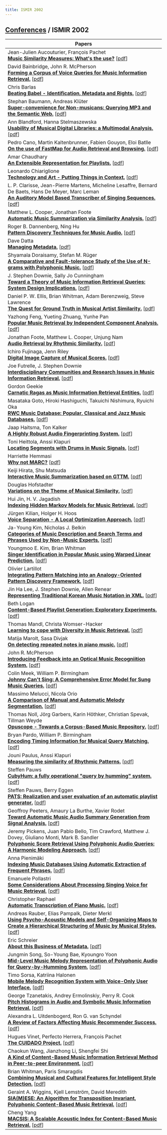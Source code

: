 ```yaml
---
title: ISMIR 2002
---
```


## [Conferences]({site.base_url}/conferences) / ISMIR 2002

| Papers |
| --- |
|Jean-Julien Aucouturier, François Pachet<br>**[Music Similarity Measures: What's the use?](https://doi.org/10.5281/zenodo.1418257)** [[pdf](https://zenodo.org/record/1418257/files/AucouturierP02.pdf)]|
|David Bainbridge, John R. McPherson<br>**[Forming a Corpus of Voice Queries for Music Information Retrieval.](https://doi.org/10.5281/zenodo.1417301)** [[pdf](https://zenodo.org/record/1417301/files/BainbridgeM02.pdf)]|
|Chris Barlas<br>**[Beating Babel - Identification, Metadata and Rights.](db/conf/ismir/ismir2002.html#Barlas02)** [[pdf]()]|
|Stephan Baumann, Andreas Klüter<br>**[Super-convenience for Non-musicans: Querying MP3 and the Semantic Web.](https://doi.org/10.5281/zenodo.1417231)** [[pdf](https://zenodo.org/record/1417231/files/BaumannK02.pdf)]|
|Ann Blandford, Hanna Stelmaszewska<br>**[Usability of Musical Digital Libraries: a Multimodal Analysis.](https://doi.org/10.5281/zenodo.1417171)** [[pdf](https://zenodo.org/record/1417171/files/BlandfordS02.pdf)]|
|Pedro Cano, Martin Kaltenbrunner, Fabien Gouyon, Eloi Batlle<br>**[On the use of FastMap for Audio Retrieval and Browsing.](https://doi.org/10.5281/zenodo.1415250)** [[pdf](https://zenodo.org/record/1415250/files/CanoKGB02.pdf)]|
|Amar Chaudhary<br>**[An Extensible Representation for Playlists.](https://doi.org/10.5281/zenodo.1415696)** [[pdf](https://zenodo.org/record/1415696/files/Chaudhary02.pdf)]|
|Leonardo Chiariglione<br>**[Technology and Art - Putting Things in Context.](https://doi.org/10.5281/zenodo.1416780)** [[pdf](https://zenodo.org/record/1416780/files/Chiariglione02.pdf)]|
|L. P. Clarisse, Jean-Pierre Martens, Micheline Lesaffre, Bernard De Baets, Hans De Meyer, Marc Leman<br>**[An Auditory Model Based Transcriber of Singing Sequences.](https://doi.org/10.5281/zenodo.1416074)** [[pdf](https://zenodo.org/record/1416074/files/ClarisseMLBML02.pdf)]|
|Matthew L. Cooper, Jonathan Foote<br>**[Automatic Music Summarization via Similarity Analysis.](https://doi.org/10.5281/zenodo.1417026)** [[pdf](https://zenodo.org/record/1417026/files/CooperF02.pdf)]|
|Roger B. Dannenberg, Ning Hu<br>**[Pattern Discovery Techniques for Music Audio.](https://doi.org/10.5281/zenodo.1417177)** [[pdf](https://zenodo.org/record/1417177/files/DannenbergH02.pdf)]|
|Dave Datta<br>**[Managing Metadata.](https://doi.org/10.5281/zenodo.1415230)** [[pdf](https://zenodo.org/record/1415230/files/Datta02.pdf)]|
|Shyamala Doraisamy, Stefan M. Rüger<br>**[A Comparative and Fault-tolerance Study of the Use of N-grams with Polyphonic Music.](https://doi.org/10.5281/zenodo.1416022)** [[pdf](https://zenodo.org/record/1416022/files/DoraisamyR02.pdf)]|
|J. Stephen Downie, Sally Jo Cunningham<br>**[Toward a Theory of Music Information Retrieval Queries: System Design Implications.](https://doi.org/10.5281/zenodo.1417565)** [[pdf](https://zenodo.org/record/1417565/files/DownieC02.pdf)]|
|Daniel P. W. Ellis, Brian Whitman, Adam Berenzweig, Steve Lawrence<br>**[The Quest for Ground Truth in Musical Artist Similarity.](https://doi.org/10.5281/zenodo.1415602)** [[pdf](https://zenodo.org/record/1415602/files/EllisWBL02.pdf)]|
|Yazhong Feng, Yueting Zhuang, Yunhe Pan<br>**[Popular Music Retrieval by Independent Component Analysis.](https://doi.org/10.5281/zenodo.1416098)** [[pdf](https://zenodo.org/record/1416098/files/FengZP02.pdf)]|
|Jonathan Foote, Matthew L. Cooper, Unjung Nam<br>**[Audio Retrieval by Rhythmic Similarity.](https://doi.org/10.5281/zenodo.1417603)** [[pdf](https://zenodo.org/record/1417603/files/FooteCN02.pdf)]|
|Ichiro Fujinaga, Jenn Riley<br>**[Digital Image Capture of Musical Scores.](https://doi.org/10.5281/zenodo.1416554)** [[pdf](https://zenodo.org/record/1416554/files/FujinagaR02.pdf)]|
|Joe Futrelle, J. Stephen Downie<br>**[Interdisciplinary Communities and Research Issues in Music Information Retrieval.](https://doi.org/10.5281/zenodo.1416406)** [[pdf](https://zenodo.org/record/1416406/files/FutrelleD02.pdf)]|
|Gordon Geekie<br>**[Carnatic Ragas as Music Information Retrieval Entities.](https://doi.org/10.5281/zenodo.1415994)** [[pdf](https://zenodo.org/record/1415994/files/Geekie02.pdf)]|
|Masataka Goto, Hiroki Hashiguchi, Takuichi Nishimura, Ryuichi Oka<br>**[RWC Music Database: Popular, Classical and Jazz Music Databases.](https://doi.org/10.5281/zenodo.1416474)** [[pdf](https://zenodo.org/record/1416474/files/GotoHNO02.pdf)]|
|Jaap Haitsma, Ton Kalker<br>**[A Highly Robust Audio Fingerprinting System.](https://doi.org/10.5281/zenodo.1417973)** [[pdf](https://zenodo.org/record/1417973/files/HaitsmaK02.pdf)]|
|Toni Heittola, Anssi Klapuri<br>**[Locating Segments with Drums in Music Signals.](https://doi.org/10.5281/zenodo.1418137)** [[pdf](https://zenodo.org/record/1418137/files/HeittolaK02.pdf)]|
|Harriette Hemmasi<br>**[Why not MARC?](https://doi.org/10.5281/zenodo.1417491)** [[pdf](https://zenodo.org/record/1417491/files/Hemmasi02.pdf)]|
|Keiji Hirata, Shu Matsuda<br>**[Interactive Music Summarization based on GTTM.](https://doi.org/10.5281/zenodo.1417481)** [[pdf](https://zenodo.org/record/1417481/files/HirataM02.pdf)]|
|Douglas Hofstadter<br>**[Variations on the Theme of Musical Similarity.](db/conf/ismir/ismir2002.html#Hofstadter02)** [[pdf]()]|
|Hui Jin, H. V. Jagadish<br>**[Indexing Hidden Markov Models for Music Retrieval.](https://doi.org/10.5281/zenodo.1418259)** [[pdf](https://zenodo.org/record/1418259/files/JinJ02.pdf)]|
|Jürgen Kilian, Holger H. Hoos<br>**[Voice Separation - A Local Optimization Approach.](https://doi.org/10.5281/zenodo.1417645)** [[pdf](https://zenodo.org/record/1417645/files/KilianH02.pdf)]|
|Ja-Young Kim, Nicholas J. Belkin<br>**[Categories of Music Description and Search Terms and Phrases Used by Non-Music Experts.](https://doi.org/10.5281/zenodo.1417763)** [[pdf](https://zenodo.org/record/1417763/files/KimB02.pdf)]|
|Youngmoo E. Kim, Brian Whitman<br>**[Singer Identification in Popular Music using Warped Linear Prediction.](https://doi.org/10.5281/zenodo.1416954)** [[pdf](https://zenodo.org/record/1416954/files/KimW02.pdf)]|
|Olivier Lartillot<br>**[Integrating Pattern Matching into an Analogy-Oriented Pattern Discovery Framework.](https://doi.org/10.5281/zenodo.1417048)** [[pdf](https://zenodo.org/record/1417048/files/Lartillot02.pdf)]|
|Jin Ha Lee, J. Stephen Downie, Allen Renear<br>**[Representing Traditional Korean Music Notation in XML.](https://doi.org/10.5281/zenodo.1418277)** [[pdf](https://zenodo.org/record/1418277/files/LeeDR02.pdf)]|
|Beth Logan<br>**[Content-Based Playlist Generation: Exploratory Experiments.](https://doi.org/10.5281/zenodo.1418061)** [[pdf](https://zenodo.org/record/1418061/files/Logan02.pdf)]|
|Thomas Mandl, Christa Womser-Hacker<br>**[Learning to cope with Diversity in Music Retrieval.](https://doi.org/10.5281/zenodo.1416560)** [[pdf](https://zenodo.org/record/1416560/files/MandlW02.pdf)]|
|Matija Marolt, Sasa Divjak<br>**[On detecting repeated notes in piano music.](https://doi.org/10.5281/zenodo.1416078)** [[pdf](https://zenodo.org/record/1416078/files/MaroltD02.pdf)]|
|John R. McPherson<br>**[Introducing Feedback into an Optical Music Recogniition System.](https://doi.org/10.5281/zenodo.1417725)** [[pdf](https://zenodo.org/record/1417725/files/McPherson02.pdf)]|
|Colin Meek, William P. Birmingham<br>**[Johnny Can't Sing: A Comprehensive Error Model for Sung Music Queries.](https://doi.org/10.5281/zenodo.1418065)** [[pdf](https://zenodo.org/record/1418065/files/MeekB02.pdf)]|
|Massimo Melucci, Nicola Orio<br>**[A Comparison of Manual and Automatic Melody Segmentation.](https://doi.org/10.5281/zenodo.1416914)** [[pdf](https://zenodo.org/record/1416914/files/MelucciO02.pdf)]|
|Thomas Noll, Jörg Garbers, Karin Höthker, Christian Spevak, Tillman Weyde<br>**[Opuscope - Towards a Corpus-Based Music Repository.](https://doi.org/10.5281/zenodo.1417411)** [[pdf](https://zenodo.org/record/1417411/files/NollGHSW02.pdf)]|
|Bryan Pardo, William P. Birmingham<br>**[Encoding Timing Information for Musical Query Matching.](https://doi.org/10.5281/zenodo.1415776)** [[pdf](https://zenodo.org/record/1415776/files/PardoB02.pdf)]|
|Jouni Paulus, Anssi Klapuri<br>**[Measuring the similarity of Rhythmic Patterns.](https://doi.org/10.5281/zenodo.1414712)** [[pdf](https://zenodo.org/record/1414712/files/PaulusK02.pdf)]|
|Steffen Pauws<br>**[CubyHum: a fully operational "query by humming" system.](https://doi.org/10.5281/zenodo.1415614)** [[pdf](https://zenodo.org/record/1415614/files/Pauws02.pdf)]|
|Steffen Pauws, Berry Eggen<br>**[PATS: Realization and user evaluation of an automatic playlist generator.](https://doi.org/10.5281/zenodo.1417971)** [[pdf](https://zenodo.org/record/1417971/files/PauwsE02.pdf)]|
|Geoffroy Peeters, Amaury La Burthe, Xavier Rodet<br>**[Toward Automatic Music Audio Summary Generation from Signal Analysis.](https://doi.org/10.5281/zenodo.1417885)** [[pdf](https://zenodo.org/record/1417885/files/PeetersBR02.pdf)]|
|Jeremy Pickens, Juan Pablo Bello, Tim Crawford, Matthew J. Dovey, Giuliano Monti, Mark B. Sandler<br>**[Polyphonic Score Retrieval Using Polyphonic Audio Queries: A Harmonic Modeling Approach.](https://doi.org/10.5281/zenodo.1418091)** [[pdf](https://zenodo.org/record/1418091/files/PickensBCDMS02.pdf)]|
|Anna Pienimäki<br>**[Indexing Music Databases Using Automatic Extraction of Frequent Phrases.](https://doi.org/10.5281/zenodo.1416632)** [[pdf](https://zenodo.org/record/1416632/files/Pienimaki02.pdf)]|
|Emanuele Pollastri<br>**[Some Considerations About Processing Singing Voice for Music Retrieval.](https://doi.org/10.5281/zenodo.1416494)** [[pdf](https://zenodo.org/record/1416494/files/Pollastri02.pdf)]|
|Christopher Raphael<br>**[Automatic Transcription of Piano Music.](https://doi.org/10.5281/zenodo.1414952)** [[pdf](https://zenodo.org/record/1414952/files/Raphael02.pdf)]|
|Andreas Rauber, Elias Pampalk, Dieter Merkl<br>**[Using Psycho-Acoustic Models and Self-Organizing Maps to Create a Hierarchical Structuring of Music by Musical Styles.](https://doi.org/10.5281/zenodo.1417143)** [[pdf](https://zenodo.org/record/1417143/files/RauberPM02.pdf)]|
|Eric Schreier<br>**[About this Business of Metadata.](https://doi.org/10.5281/zenodo.1414742)** [[pdf](https://zenodo.org/record/1414742/files/Schreier02.pdf)]|
|Jungmin Song, So-Young Bae, Kyoungro Yoon<br>**[Mid-Level Music Melody Representation of Polyphonic Audio for Query-by-Humming System.](https://doi.org/10.5281/zenodo.1418309)** [[pdf](https://zenodo.org/record/1418309/files/SongBY02.pdf)]|
|Timo Sorsa, Katriina Halonen<br>**[Mobile Melody Recognition System with Voice-Only User Interface.](https://doi.org/10.5281/zenodo.1415866)** [[pdf](https://zenodo.org/record/1415866/files/SorsaH02.pdf)]|
|George Tzanetakis, Andrey Ermolinskiy, Perry R. Cook<br>**[Pitch Histograms in Audio and Symbolic Music Information Retrieval.](https://doi.org/10.5281/zenodo.1416146)** [[pdf](https://zenodo.org/record/1416146/files/TzanetakisEC02.pdf)]|
|Alexandra L. Uitdenbogerd, Ron G. van Schyndel<br>**[A Review of Factors Affecting Music Recommender Success.](https://doi.org/10.5281/zenodo.1417783)** [[pdf](https://zenodo.org/record/1417783/files/UitdenbogerdS02.pdf)]|
|Hugues Vinet, Perfecto Herrera, François Pachet<br>**[The CUIDADO Project.](https://doi.org/10.5281/zenodo.1416940)** [[pdf](https://zenodo.org/record/1416940/files/VinetHP02.pdf)]|
|Chaokun Wang, Jianzhong Li, Shengfei Shi<br>**[A Kind of Content-Based Music Information Retrieval Method in Peer-to-peer Environment.](https://doi.org/10.5281/zenodo.1417441)** [[pdf](https://zenodo.org/record/1417441/files/WangLS02.pdf)]|
|Brian Whitman, Paris Smaragdis<br>**[Combining Musical and Cultural Features for Intelligent Style Detection.](https://doi.org/10.5281/zenodo.1417471)** [[pdf](https://zenodo.org/record/1417471/files/WhitmanS02.pdf)]|
|Geraint A. Wiggins, Kjell Lemström, David Meredith<br>**[SIA(M)ESE: An Algorithm for Transposition Invariant, Polyphonic Content-Based Music Retrieval.](https://doi.org/10.5281/zenodo.1415960)** [[pdf](https://zenodo.org/record/1415960/files/WigginsLM02.pdf)]|
|Cheng Yang<br>**[MACSIS: A Scalable Acoustic Index for Content-Based Music Retrieval.](https://doi.org/10.5281/zenodo.1416662)** [[pdf](https://zenodo.org/record/1416662/files/Yang02.pdf)]|